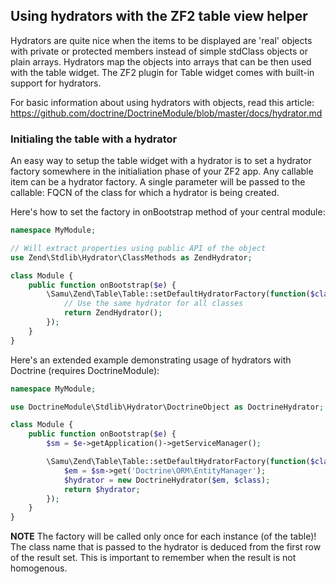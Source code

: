 ## Using hydrators with the ZF2 table view helper

Hydrators are quite nice when the items to be displayed are 'real' objects with private or protected members instead of simple stdClass objects or plain arrays. Hydrators map the objects into arrays that can be then used with the table widget. The ZF2 plugin for Table widget comes with built-in support for hydrators.

For basic information about using hydrators with objects, read this article: https://github.com/doctrine/DoctrineModule/blob/master/docs/hydrator.md

### Initialing the table with a hydrator
An easy way to setup the table widget with a hydrator is to set a hydrator factory somewhere in the initialiation phase of your ZF2 app. Any callable item can be a hydrator factory. A single parameter will be passed to the callable: FQCN of the class for which a hydrator is being created.

Here's how to set the factory in onBootstrap method of your central module:

```php
namespace MyModule;

// Will extract properties using public API of the object
use Zend\Stdlib\Hydrator\ClassMethods as ZendHydrator;

class Module {
    public function onBootstrap($e) {
        \Samu\Zend\Table\Table::setDefaultHydratorFactory(function($class) {
            // Use the same hydrator for all classes
            return ZendHydrator();
        });
    }
}
```

Here's an extended example demonstrating usage of hydrators with Doctrine (requires DoctrineModule):

```php
namespace MyModule;

use DoctrineModule\Stdlib\Hydrator\DoctrineObject as DoctrineHydrator;

class Module {
    public function onBootstrap($e) {
        $sm = $e->getApplication()->getServiceManager();

        \Samu\Zend\Table\Table::setDefaultHydratorFactory(function($class) use ($sm) {
            $em = $sm->get('Doctrine\ORM\EntityManager');
            $hydrator = new DoctrineHydrator($em, $class);
            return $hydrator;
        });
    }
}
```

**NOTE** The factory will be called only once for each instance (of the table)! The class name that is passed to the hydrator is deduced from the first row of the result set. This is important to remember when the result is not homogenous.
